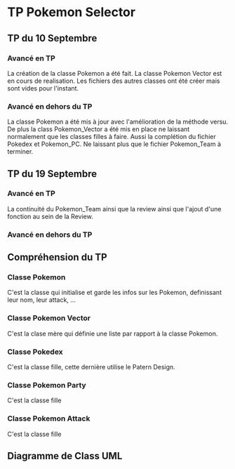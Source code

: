 # TP Pokemon Selector

## TP du 10 Septembre

###  Avancé en TP
La création de la classe Pokemon a été fait.
La classe Pokemon Vector est en cours de realisation.
Les fichiers des autres classes ont été créer mais sont 
vides pour l'instant.

###  Avancé en dehors du TP
La classe Pokemon a été mis à jour avec l'amélioration de
la méthode versu. De plus la class Pokemon_Vector a été mis
en place ne laissant normalement que les classes filles à 
faire. Aussi la complétion du fichier Pokedex et Pokemon_PC.
Ne laissant plus que le fichier Pokemon_Team à terminer.



## TP du 19 Septembre

###  Avancé en TP
La continuité du Pokemon_Team ainsi que la review ainsi que l'ajout d'une fonction au sein de la Review.

###  Avancé en dehors du TP




## Compréhension du TP

### Classe Pokemon
C'est la classe qui initialise et garde les infos sur les Pokemon, 
definissant leur nom, leur attack, ...

### Classe Pokemon Vector
C'est la clase mère qui définie une liste par rapport à la classe 
Pokemon. 

### Classe Pokedex
C'est la classe fille, cette dernière utilise le Patern Design.

### Classe Pokemon Party
C'est la classe fille

### Classe Pokemon Attack
C'est la classe fille



## Diagramme de Class UML


